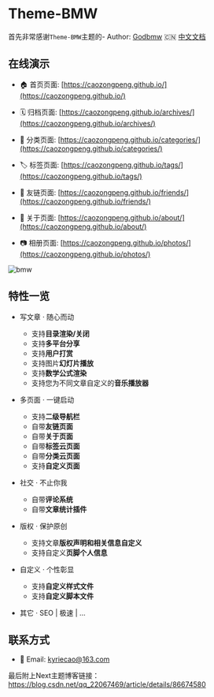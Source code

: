 # Theme-BMW
首先非常感谢`Theme-BMW`主题的- Author: [Godbmw](https://godbmw.com/) 🇨🇳 [中文文档](https://godbmw.com/passages/2018-11-15-theme-bmw-docs-zh/)

## 在线演示
- 🏠 首页页面: [https://caozongpeng.github.io/](https://caozongpeng.github.io/)

- 🗓️ 归档页面: [https://caozongpeng.github.io/archives/](https://caozongpeng.github.io/archives/)

- 🔖 分类页面: [https://caozongpeng.github.io/categories/](https://caozongpeng.github.io/categories/)

- 🏷️ 标签页面: [https://caozongpeng.github.io/tags/](https://caozongpeng.github.io/tags/)

- 💏 友链页面: [https://caozongpeng.github.io/friends/](https://caozongpeng.github.io/friends/)

- :man: 关于页面: [https://caozongpeng.github.io/about/](https://caozongpeng.github.io/about/)

- :camera: 相册页面: [https://caozongpeng.github.io/photos/](https://caozongpeng.github.io/photos/)

![bmw](https://github.com/caozongpeng/github-static/blob/master/hexo-theme-bmw/bmw.gif)

## 特性一览

- 写文章 · 随心而动
  - 支持**目录渲染/关闭**
  - 支持**多平台分享**
  - 支持**用户打赏**
  - 支持图片**幻灯片播放**
  - 支持**数学公式渲染**
  - 支持您为不同文章自定义的**音乐播放器**

- 多页面 · 一键启动
  - 支持**二级导航栏**
  - 自带**友链页面**
  - 自带**关于页面**
  - 自带**标签云页面**
  - 自带**分类云页面**
  - 支持**自定义页面**

- 社交 · 不止你我
  - 自带**评论系统**
  - 自带**文章统计插件**

- 版权 · 保护原创
  - 支持文章**版权声明和相关信息自定义**
  - 支持自定义**页脚个人信息**

- 自定义 · 个性彰显
  - 支持**自定义样式文件**
  - 支持**自定义脚本文件**

- 其它 · SEO | 极速 | ... 

## 联系方式

- 📧 Email: kyriecao@163.com

最后附上Next主题博客链接：https://blog.csdn.net/qq_22067469/article/details/86674580
